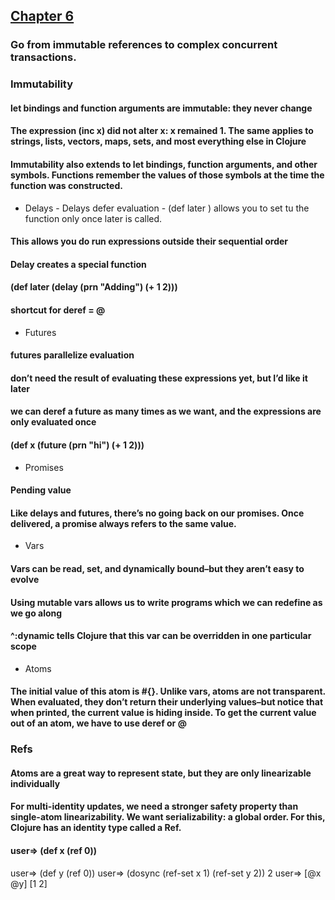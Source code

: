 ## [Chapter 6](https://aphyr.com/posts/306-clojure-from-the-ground-up-state)

### Go from immutable references to complex concurrent transactions.

### Immutability
#### let bindings and function arguments are immutable: they never change
#### The expression (inc x) did not alter x: x remained 1. The same applies to strings, lists, vectors, maps, sets, and most everything else in Clojure
#### Immutability also extends to let bindings, function arguments, and other symbols. Functions remember the values of those symbols at the time the function was constructed.

- Delays
         - Delays defer evaluation
         -  (def later  ) allows you to set tu the function only once later is called.
#### This allows you do run expressions outside their sequential order
#### Delay creates a special function
#### (def later (delay (prn "Adding") (+ 1 2)))
#### shortcut for deref = @

- Futures
#### futures parallelize evaluation
#### don’t need the result of evaluating these expressions yet, but I’d like it later
#### we can deref a future as many times as we want, and the expressions are only evaluated once
#### (def x (future (prn "hi") (+ 1 2)))

- Promises
#### Pending value
#### Like delays and futures, there’s no going back on our promises. Once delivered, a promise always refers to the same value.

- Vars
#### Vars can be read, set, and dynamically bound–but they aren’t easy to evolve
#### Using mutable vars allows us to write programs which we can redefine as we go along
#### ^:dynamic tells Clojure that this var can be overridden in one particular scope

- Atoms
#### The initial value of this atom is #{}. Unlike vars, atoms are not transparent. When evaluated, they don’t return their underlying values–but notice that when printed, the current value is hiding inside. To get the current value out of an atom, we have to use deref or @

### Refs
#### Atoms are a great way to represent state, but they are only linearizable individually
#### For multi-identity updates, we need a stronger safety property than single-atom linearizability. We want serializability: a global order. For this, Clojure has an identity type called a Ref.
#### user=> (def x (ref 0))
user=> (def y (ref 0))
user=> (dosync
         (ref-set x 1)
         (ref-set y 2))
2
user=> [@x @y]
[1 2]
